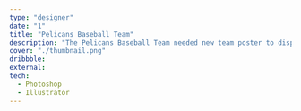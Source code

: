 ```yaml
---
type: "designer"
date: "1"
title: "Pelicans Baseball Team"
description: "The Pelicans Baseball Team needed new team poster to display at there upcoming Baseball Tournament."
cover: "./thumbnail.png"
dribbble:
external:
tech:
  - Photoshop
  - Illustrator
---
```

